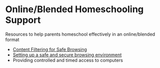 # Online/Blended Homeschooling Support
Resources to help parents homeschool effectively in an online/blended format
- [Content Filtering for Safe Browsing](/contentfiltering.md)
- [Setting up a safe and secure browsing environment](/security.md)
- Providing controlled and timed access to computers
